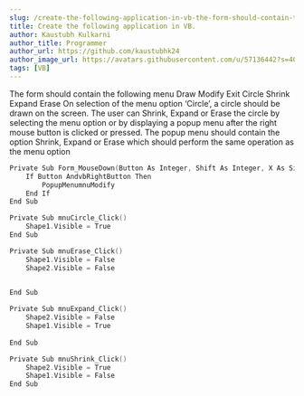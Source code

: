 ```yaml
---
slug: /create-the-following-application-in-vb-the-form-should-contain-the-following-menu-draw-modify-exit-circle-shrink-expand-erase-on-selection-of-the-menu-option-circle/
title: Create the following application in VB. 
author: Kaustubh Kulkarni
author_title: Programmer
author_url: https://github.com/kaustubhk24
author_image_url: https://avatars.githubusercontent.com/u/57136442?s=400&u=681cd0b008e087edfe707cc8583d35ed30d969a1&v=4
tags: [VB]
---
```

The form should contain the following menu  Draw   Modify  Exit  Circle   Shrink     Expand     Erase On selection of the menu option ‘Circle’, a circle should be drawn on the screen. The user can Shrink, Expand or Erase the circle by selecting the menu option or by displaying a popup menu after the right mouse button is clicked or pressed. The popup menu should contain the option Shrink, Expand or Erase which should perform the same operation as the menu option

```cpp title=file.vb
Private Sub Form_MouseDown(Button As Integer, Shift As Integer, X As Single, Y As    Single)
	If Button AndvbRightButton Then
		PopupMenumnuModify
	End If
End Sub

Private Sub mnuCircle_Click()
	Shape1.Visible = True
End Sub

Private Sub mnuErase_Click()
	Shape1.Visible = False
	Shape2.Visible = False
	

End Sub

Private Sub mnuExpand_Click()
	Shape2.Visible = False
	Shape1.Visible = True
	
End Sub

Private Sub mnuShrink_Click()
	Shape2.Visible = True
	Shape1.Visible = False
End Sub
```
